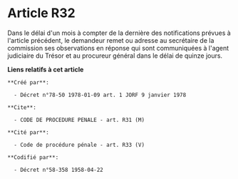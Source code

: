 # Article R32

Dans le délai d'un mois à compter de la dernière des notifications prévues à l'article précédent, le demandeur remet ou
adresse au secrétaire de la commission ses observations en réponse qui sont communiquées à l'agent judiciaire du Trésor et au
procureur général dans le délai de quinze jours.

**Liens relatifs à cet article**

	**Créé par**:

	  - Décret n°78-50 1978-01-09 art. 1 JORF 9 janvier 1978

	**Cite**:

	  - CODE DE PROCEDURE PENALE - art. R31 (M)

	**Cité par**:

	  - Code de procédure pénale - art. R33 (V)

	**Codifié par**:

	  - Décret n°58-358 1958-04-22
